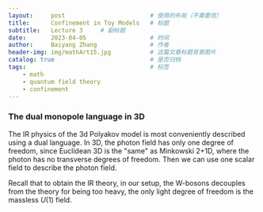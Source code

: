 ```yaml
---
layout:     post   				        # 使用的布局（不需要改）
title:      Confinement in Toy Models 	# 标题 
subtitle:   Lecture 3     # 副标题
date:       2023-04-05			        # 时间
author:     Baiyang Zhang 				# 作者
header-img: img/mathArt15.jpg 	        # 这篇文章标题背景图片
catalog: true 						    # 是否归档
tags:								    # 标签
    - math
    - quantum field theory
    - confinement
---
```


### The dual monopole language in 3D

The IR physics of the 3d Polyakov model is most conveniently described using a dual language. In 3D, the photon field has only one degree of freedom, since Euclidean 3D is the "same" as Minkowski 2+1D, where the photon has no transverse degrees of freedom. Then we can use one scalar field to describe the photon field.

Recall that to obtain the IR theory, in our setup, the W-bosons decouples from the theory for being too heavy, the only light degree of freedom is the massless $U(1)$ field. 

